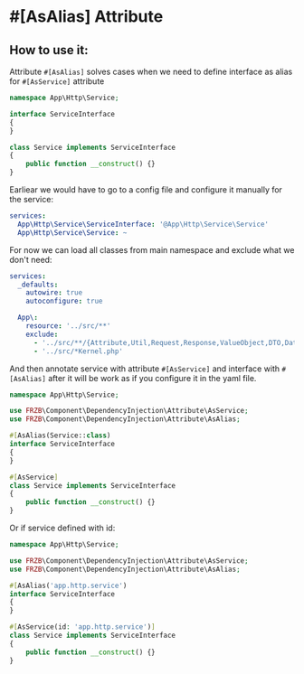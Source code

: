 #[AsAlias] Attribute
=============================

How to use it:
-------------

Attribute `#[AsAlias]` solves cases when we need to define interface
as alias for `#[AsService]` attribute

```php
namespace App\Http\Service;

interface ServiceInterface
{
}

class Service implements ServiceInterface
{
    public function __construct() {}
}
```

Earliear we would have to go to a config file and configure it manually for the service:
```yaml
services:
  App\Http\Service\ServiceInterface: '@App\Http\Service\Service'
  App\Http\Service\Service: ~
```

For now we can load all classes from main namespace and exclude what we don't need:
```yaml
services:
  _defaults:
    autowire: true
    autoconfigure: true

  App\:
    resource: '../src/**'
    exclude:
      - '../src/**/{Attribute,Util,Request,Response,ValueObject,DTO,Data,Exception,UseCase,Tests}/**'
      - '../src/*Kernel.php'
```

And then annotate service with attribute `#[AsService]` and interface with `#[AsAlias]` after it will be work as if you
configure it in the yaml file.

```php
namespace App\Http\Service;

use FRZB\Component\DependencyInjection\Attribute\AsService;
use FRZB\Component\DependencyInjection\Attribute\AsAlias;

#[AsAlias(Service::class)
interface ServiceInterface
{
}

#[AsService]
class Service implements ServiceInterface
{
    public function __construct() {}
}
```

Or if service defined with id:

```php
namespace App\Http\Service;

use FRZB\Component\DependencyInjection\Attribute\AsService;
use FRZB\Component\DependencyInjection\Attribute\AsAlias;

#[AsAlias('app.http.service')
interface ServiceInterface
{
}

#[AsService(id: 'app.http.service')]
class Service implements ServiceInterface
{
    public function __construct() {}
}
```
